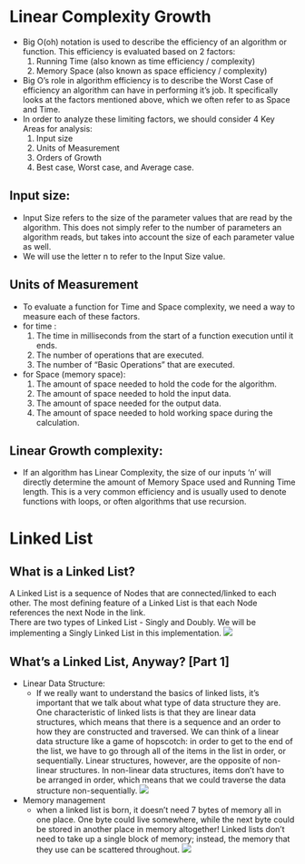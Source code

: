 
# Linear Complexity Growth
- Big O(oh) notation is used to describe the efficiency of an algorithm or function. This efficiency is evaluated based on 2 factors:
    1. Running Time (also known as time efficiency / complexity)
    2. Memory Space (also known as space efficiency / complexity)
- Big O’s role in algorithm efficiency is to describe the Worst Case of efficiency an algorithm can have in performing it’s job. It specifically looks at the factors mentioned above, which we often refer to as Space and Time.
- In order to analyze these limiting factors, we should consider 4 Key Areas for analysis:
    1. Input size
    2. Units of Measurement
    3. Orders of Growth
    4. Best case, Worst case, and Average case.

## Input size:
- Input Size refers to the size of the parameter values that are read by the algorithm. This does not simply refer to the number of parameters an algorithm reads, but takes into account the size of each parameter value as well.
- We will use the letter n to refer to the Input Size value.

## Units of Measurement
- To evaluate a function for Time and Space complexity, we need a way to measure each of these factors.
- for time : 
    1. The time in milliseconds from the start of a function execution until it ends.
    2. The number of operations that are executed.
    3. The number of “Basic Operations” that are executed.
- for Space (memory space): 
    1. The amount of space needed to hold the code for the algorithm.
    2. The amount of space needed to hold the input data.
    3. The amount of space needed for the output data.
    4. The amount of space needed to hold working space during the calculation.

## Linear Growth complexity:
- If an algorithm has Linear Complexity, the size of our inputs ‘n’ will directly determine the amount of Memory Space used and Running Time length. This is a very common efficiency and is usually used to denote functions with loops, or often algorithms that use recursion.

# Linked List
## What is a Linked List?
A Linked List is a sequence of Nodes that are connected/linked to each other. The most defining feature of a Linked List is that each Node references the next Node in the link.
<br/>
There are two types of Linked List - Singly and Doubly. We will be implementing a Singly Linked List in this implementation.
![](https://codefellows.github.io/common_curriculum/data_structures_and_algorithms/Code_401/class-05/resources/images/LinkedList1.PNG)

## What’s a Linked List, Anyway? [Part 1]
- Linear Data Structure:
    - If we really want to understand the basics of linked lists, it’s important that we talk about what type of data structure they are.
One characteristic of linked lists is that they are linear data structures, which means that there is a sequence and an order to how they are constructed and traversed. We can think of a linear data structure like a game of hopscotch: in order to get to the end of the list, we have to go through all of the items in the list in order, or sequentially. Linear structures, however, are the opposite of non-linear structures. In non-linear data structures, items don’t have to be arranged in order, which means that we could traverse the data structure non-sequentially.
![](https://miro.medium.com/max/1400/1*Xokk6XOjWyIGCBujkJsCzQ.jpeg)<br/>
- Memory management
    - when a linked list is born, it doesn’t need 7 bytes of memory all in one place. One byte could live somewhere, while the next byte could be stored in another place in memory altogether! Linked lists don’t need to take up a single block of memory; instead, the memory that they use can be scattered throughout.
![](https://miro.medium.com/max/1400/1*G43FVT5xJ1n1QDKVNZUxXQ.jpeg)